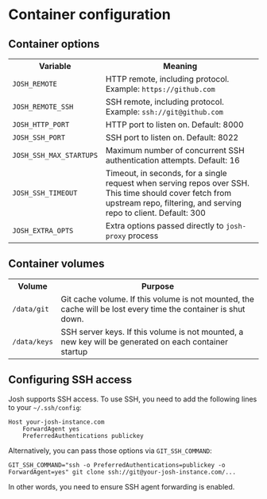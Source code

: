 # Container configuration

## Container options

<table>
    <tr>
        <th>
            Variable
        </th>
        <th>
            Meaning
        </th>
    </tr>
    <tr>
        <td>
            <code>JOSH_REMOTE</code>
        </td>
        <td>
            HTTP remote, including protocol.
            Example: <code>https://github.com</code>
        </td>
    </tr>
    <tr>
        <td>
            <code>JOSH_REMOTE_SSH</code>
        </td>
        <td>
            SSH remote, including protocol.
            Example: <code>ssh://git@github.com</code>
        </td>
    </tr>
    <tr>
        <td>
            <code>JOSH_HTTP_PORT</code>
        </td>
        <td>
            HTTP port to listen on.
            Default: 8000
        </td>
    </tr>
    <tr>
        <td>
            <code>JOSH_SSH_PORT</code>
        </td>
        <td>
            SSH port to listen on.
            Default: 8022
        </td>
    </tr>
    <tr>
        <td>
            <code>JOSH_SSH_MAX_STARTUPS</code>
        </td>
        <td>
            Maximum number of concurrent SSH authentication attempts. Default: 16
        </td>
    </tr>
    <tr>
        <td>
            <code>JOSH_SSH_TIMEOUT</code>
        </td>
        <td>
            Timeout, in seconds, for a single request when serving repos over SSH.
            This time should cover fetch from upstream repo, filtering, and serving
            repo to client. Default: 300
        </td>
    </tr>
    <tr>
        <td>
            <code>JOSH_EXTRA_OPTS</code>
        </td>
        <td>
            Extra options passed directly to
            <code>josh-proxy</code> process
        </td>
    </tr>
</table>

## Container volumes

<table>
    <tr>
        <th>
            Volume
        </th>
        <th>
            Purpose
        </th>
    </tr>
    <tr>
        <td>
            <code>/data/git</code>
        </td>
        <td>
            Git cache volume. If this volume is not
            mounted, the cache will be lost every time
            the container is shut down.
        </td>
    </tr>
    <tr>
        <td>
            <code>/data/keys</code>
        </td>
        <td>
            SSH server keys. If this volume is not
            mounted, a new key will be generated on
            each container startup
        </td>
    </tr>
</table>

## Configuring SSH access

Josh supports SSH access.
To use SSH, you need to add the following lines to your `~/.ssh/config`:

```
Host your-josh-instance.com
    ForwardAgent yes
    PreferredAuthentications publickey
```

Alternatively, you can pass those options via `GIT_SSH_COMMAND`:

```
GIT_SSH_COMMAND="ssh -o PreferredAuthentications=publickey -o ForwardAgent=yes" git clone ssh://git@your-josh-instance.com/...
```

In other words, you need to ensure SSH agent forwarding is enabled.
